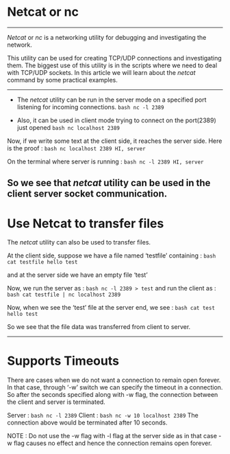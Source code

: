 # Netcat or nc
---
_Netcat_ or _nc_ is a networking utility for debugging and investigating the network.

This utility can be used for creating TCP/UDP connections and investigating them. The biggest use of this utility is in the scripts where we need to deal with TCP/UDP sockets.
In this article we will learn about the _netcat_ command by some practical examples.

---

* The _netcat_ utility can be run in the server mode on a specified port listening for incoming connections.
```bash nc -l 2389```

* Also, it can be used in client mode trying to connect on the port(2389) just opened
```bash nc localhost 2389```

Now, if we write some text at the client side, it reaches the server side. Here is the proof :
```bash nc localhost 2389 HI, server```

On the terminal where server is running :
```bash nc -l 2389 HI, server```

So we see that _netcat_ utility can be used in the client server socket communication.
---
# Use Netcat to transfer files

The _netcat_ utility can also be used to transfer files.

At the client side, suppose we have a file named ‘testfile’ containing :
```bash cat testfile hello test```

and at the server side we have an empty file ‘test’

Now, we run the server as :
```bash nc -l 2389 > test```
and run the client as :
```bash cat testfile | nc localhost 2389```

Now, when we see the ‘test’ file at the server end, we see :
```bash cat test hello test```

So we see that the file data was transferred from client to server.

---
# Supports Timeouts

There are cases when we do not want a connection to remain open forever. In that case, through ‘-w’ switch we can specify the timeout in a connection. So after the seconds specified along with -w flag, the connection between the client and server is terminated.

Server :
```bash nc -l 2389```
Client :
```bash nc -w 10 localhost 2389```
The connection above would be terminated after 10 seconds.

NOTE : Do not use the -w flag with -l flag at the server side as in that case -w flag causes no effect and hence the connection remains open forever.